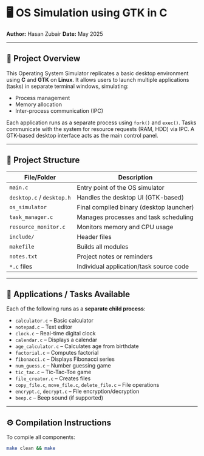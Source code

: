 # 🖥️ OS Simulation using GTK in C

**Author:** Hasan Zubair
**Date:** May 2025

---

## 📌 Project Overview

This Operating System Simulator replicates a basic desktop environment using **C** and **GTK** on **Linux**. It allows users to launch multiple applications (tasks) in separate terminal windows, simulating:

- Process management  
- Memory allocation  
- Inter-process communication (IPC)

Each application runs as a separate process using `fork()` and `exec()`. Tasks communicate with the system for resource requests (RAM, HDD) via IPC. A GTK-based desktop interface acts as the main control panel.

---

## 📁 Project Structure

| File/Folder           | Description                                      |
|------------------------|--------------------------------------------------|
| `main.c`               | Entry point of the OS simulator                  |
| `desktop.c` / `desktop.h` | Handles the desktop UI (GTK-based)          |
| `os_simulator`         | Final compiled binary (desktop launcher)        |
| `task_manager.c`       | Manages processes and task scheduling           |
| `resource_monitor.c`   | Monitors memory and CPU usage                   |
| `include/`             | Header files                                    |
| `makefile`             | Builds all modules                              |
| `notes.txt`            | Project notes or reminders                      |
| `*.c` files            | Individual application/task source code         |

---

## 🧩 Applications / Tasks Available

Each of the following runs as a **separate child process**:

- `calculator.c` – Basic calculator  
- `notepad.c` – Text editor  
- `clock.c` – Real-time digital clock  
- `calendar.c` – Displays a calendar  
- `age_calculator.c` – Calculates age from birthdate  
- `factorial.c` – Computes factorial  
- `fibonacci.c` – Displays Fibonacci series  
- `num_guess.c` – Number guessing game  
- `tic_tac.c` – Tic-Tac-Toe game  
- `file_creator.c` – Creates files  
- `copy_file.c`, `move_file.c`, `delete_file.c` – File operations  
- `encrypt.c`, `decrypt.c` – File encryption/decryption  
- `beep.c` – Beep sound (if supported)

---

## ⚙️ Compilation Instructions

To compile all components:

```bash
make clean && make
